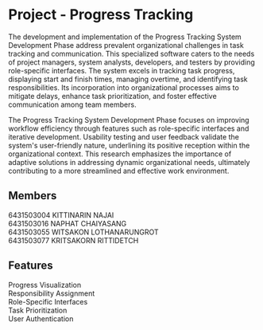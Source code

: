 # Project - Progress Tracking
The development and implementation of the Progress Tracking System Development Phase address prevalent organizational challenges in task tracking and communication. This specialized software caters to the needs of project managers, system analysts, developers, and testers by providing role-specific interfaces. The system excels in tracking task progress, displaying start and finish times, managing overtime, and identifying task responsibilities. Its incorporation into organizational processes aims to mitigate delays, enhance task prioritization, and foster effective communication among team members.

The Progress Tracking System Development Phase focuses on improving workflow efficiency through features such as role-specific interfaces and iterative development. Usability testing and user feedback validate the system's user-friendly nature, underlining its positive reception within the organizational context. This research emphasizes the importance of adaptive solutions in addressing dynamic organizational needs, ultimately contributing to a more streamlined and effective work environment.
## Members
6431503004 KITTINARIN NAJAI\
6431503016 NAPHAT CHAIYASANG\
6431503055 WITSAKON LOTHANARUNGROT\
6431503077 KRITSAKORN RITTIDETCH

## Features
Progress Visualization\
Responsibility Assignment\
Role-Specific Interfaces\
Task Prioritization\
User Authentication
